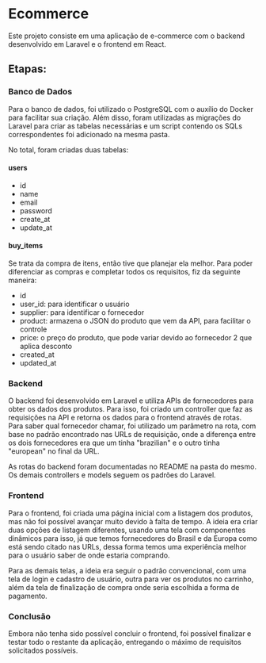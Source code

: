 # Ecommerce
Este projeto consiste em uma aplicação de e-commerce com o backend desenvolvido em Laravel e o frontend em React.
    
## Etapas:
### Banco de Dados
Para o banco de dados, foi utilizado o PostgreSQL com o auxílio do Docker para facilitar sua criação. Além disso, foram utilizadas as migrações do Laravel para criar as tabelas necessárias e um script contendo os SQLs correspondentes foi adicionado na mesma pasta.

No total, foram criadas duas tabelas:
#### users 
- id
- name
- email 
- password 
- create_at 
- update_at 

#### buy_items
Se trata da compra de itens, então tive que planejar ela melhor. Para poder diferenciar as compras e completar todos os requisitos, fiz da seguinte maneira:
- id
- user_id: para identificar o usuário
- supplier: para identificar o fornecedor
- product: armazena o JSON do produto que vem da API, para facilitar o controle
- price: o preço do produto, que pode variar devido ao fornecedor 2 que aplica desconto
- created_at
- updated_at

### Backend
O backend foi desenvolvido em Laravel e utiliza APIs de fornecedores para obter os dados dos produtos. Para isso, foi criado um controller que faz as requisições na API e retorna os dados para o frontend através de rotas. Para saber qual fornecedor chamar, foi utilizado um parâmetro na rota, com base no padrão encontrado nas URLs de requisição, onde a diferença entre os dois fornecedores era que um tinha "brazilian" e o outro tinha "european" no final da URL.

As rotas do backend foram documentadas no README na pasta do mesmo. Os demais controllers e models seguem os padrões do Laravel.

### Frontend

Para o frontend, foi criada uma página inicial com a listagem dos produtos, mas não foi possível avançar muito devido à falta de tempo. A ideia era criar duas opções de listagem diferentes, usando uma tela com componentes dinâmicos para isso, já que temos fornecedores do Brasil e da Europa como está sendo citado nas URLs, dessa forma temos uma experiência melhor para o usuário saber de onde estaria comprando.

Para as demais telas, a ideia era seguir o padrão convencional, com uma tela de login e cadastro de usuário, outra para ver os produtos no carrinho, além da tela de finalização de compra onde seria escolhida a forma de pagamento.

### Conclusão

Embora não tenha sido possível concluir o frontend, foi possível finalizar e testar todo o restante da aplicação, entregando o máximo de requisitos solicitados possíveis.
